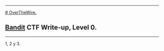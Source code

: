 
- - -

[# OverTheWire.](https://overthewire.org/wargames/)

## [Bandit](https://overthewire.org/wargames/bandit/bandit0.html) CTF Write-up, Level 0. 

- - -

1, 2 y 3.




